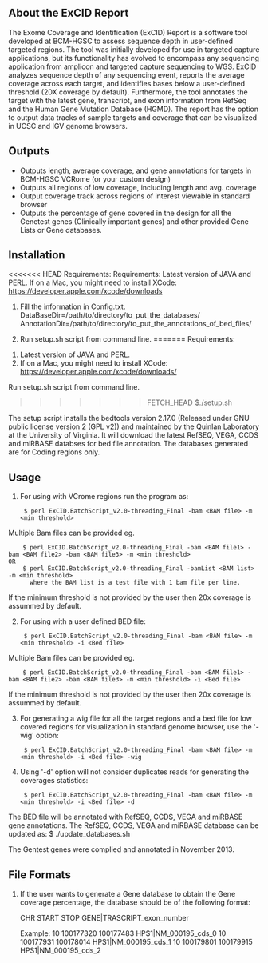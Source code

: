 ## About the ExCID Report ##

The Exome Coverage and Identification (ExCID) Report is a software tool developed at BCM-HGSC to assess sequence depth in user-defined targeted regions.  The tool was initially developed for use in targeted capture applications, but its functionality has evolved to encompass any sequencing application from amplicon and targeted capture sequencing to WGS.  ExCID analyzes sequence depth of any sequencing event, reports the average coverage across each target, and identifies bases below a user-defined threshold (20X coverage by default).  Furthermore, the tool annotates the target with the latest gene, transcript, and exon information from RefSeq and the Human Gene Mutation Database (HGMD).  The report has the option to output data tracks of sample targets and coverage that can be visualized in UCSC and IGV genome browsers.

## Outputs ##
* Outputs length, average coverage, and gene annotations for targets in BCM-HGSC VCRome (or your custom design)
* Outputs all regions of low coverage, including length and avg. coverage
* Output coverage track across regions of interest viewable in standard browser
* Outputs the percentage of gene covered in the design for all the Genetest genes (Clinically important genes) and other provided Gene Lists or Gene databases.

## Installation ##

<<<<<<< HEAD
Requirements: Requirements: Latest version of JAVA and PERL. If on a Mac, you might need to install XCode: https://developer.apple.com/xcode/downloads

1) Fill the information in Config.txt.
        DataBaseDir=/path/to/directory/to_put_the_databases/
        AnnotationDir=/path/to/directory/to_put_the_annotations_of_bed_files/
        
2) Run setup.sh script from command line.
=======
Requirements: 

1. Latest version of JAVA and PERL.
2. If on a Mac, you might need to install XCode: https://developer.apple.com/xcode/downloads/

Run setup.sh script from command line.

>>>>>>> FETCH_HEAD
        $./setup.sh
        
The setup script installs the bedtools version 2.17.0 (Released under GNU public license version 2 (GPL v2)) and maintained by the Quinlan Laboratory at the University of Virginia.
It will download the latest RefSEQ, VEGA, CCDS and miRBASE databses for bed file annotation. The databases generated are for Coding regions only.
        
## Usage ##

1) For using with VCrome regions run the program as:

        $ perl ExCID.BatchScript_v2.0-threading_Final -bam <BAM file> -m <min threshold>
        
Multiple Bam files can be provided eg.
    
        $ perl ExCID.BatchScript_v2.0-threading_Final -bam <BAM file1> -bam <BAM file2> -bam <BAM file3> -m <min threshold>
    OR
        $ perl ExCID.BatchScript_v2.0-threading_Final -bamList <BAM list> -m <min threshold>
          where the BAM list is a test file with 1 bam file per line.
        
If the minimum threshold is not provided by the user then 20x coverage is assummed by default.
    
    
2) For using with a user defined BED file:

        $ perl ExCID.BatchScript_v2.0-threading_Final -bam <BAM file> -m <min threshold> -i <Bed file>
        
Multiple Bam files can be provided eg.
    
        $ perl ExCID.BatchScript_v2.0-threading_Final -bam <BAM file1> -bam <BAM file2> -bam <BAM file3> -m <min threshold> -i <Bed file>
        
If the minimum threshold is not provided by the user then 20x coverage is assummed by default.


3) For generating a wig file for all the target regions and a bed file for low covered regions for visualization in standard genome browser, use the '-wig' option:

        $ perl ExCID.BatchScript_v2.0-threading_Final -bam <BAM file> -m <min threshold> -i <Bed file> -wig
        

4) Using '-d' option will not consider duplicates reads for generating the coverages statistics:

        $ perl ExCID.BatchScript_v2.0-threading_Final -bam <BAM file> -m <min threshold> -i <Bed file> -d
        

The BED file will be annotated with RefSEQ, CCDS, VEGA and miRBASE gene annotations. The RefSEQ, CCDS, VEGA and miRBASE database can be updated as:
        $ ./update_databases.sh    


The Gentest genes were complied and annotated in November 2013.

## File Formats ##

1) If the user wants to generate a Gene database to obtain the Gene coverage percentage, the database should be of the following format:
    
    CHR START   STOP    GENE|TRASCRIPT_exon_number
    
    Example:
    10	100177320	100177483	HPS1|NM_000195_cds_0
    10	100177931	100178014	HPS1|NM_000195_cds_1
    10	100179801	100179915	HPS1|NM_000195_cds_2

